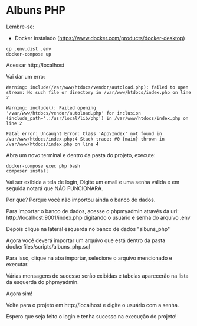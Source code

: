 # Albuns PHP

Lembre-se:
- Docker instalado (https://www.docker.com/products/docker-desktop)

```
cp .env.dist .env
docker-compose up
```

Acessar http://localhost

Vai dar um erro:
```
Warning: include(/var/www/htdocs/vendor/autoload.php): failed to open stream: No such file or directory in /var/www/htdocs/index.php on line 2

Warning: include(): Failed opening '/var/www/htdocs/vendor/autoload.php' for inclusion (include_path='.:/usr/local/lib/php') in /var/www/htdocs/index.php on line 2

Fatal error: Uncaught Error: Class 'App\Index' not found in /var/www/htdocs/index.php:4 Stack trace: #0 {main} thrown in /var/www/htdocs/index.php on line 4
```

Abra um novo terminal e dentro da pasta do projeto, execute:
```
docker-compose exec php bash
composer install
```

Vai ser exibida a tela de login,
Digite um email e uma senha válida e em seguida notará que NÃO FUNCIONARÁ.

Por que?
Porque você não importou ainda o banco de dados.

Para importar o banco de dados, acesse o phpmyadmin através da url: http://localhost:9001/index.php digitando o usuário e senha do arquivo .env

Depois clique na lateral esquerda no banco de dados "albuns_php"

Agora você deverá importar um arquivo que está dentro da pasta dockerfiles/scripts/albuns_php.sql

Para isso, clique na aba importar, selecione o arquivo mencionado e executar.

Várias mensagens de sucesso serão exibidas e tabelas aparecerão na lista da esquerda do phpmyadmin.

Agora sim!

Volte para o projeto em http://localhost e digite o usuário com a senha.

Espero que seja feito o login e tenha sucesso na execução do projeto!

